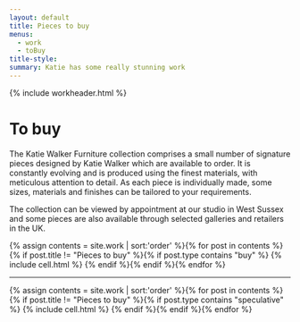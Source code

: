 ```yaml
---
layout: default
title: Pieces to buy
menus:
  - work
  - toBuy
title-style:
summary: Katie has some really stunning work
---
```




{% include workheader.html %}

<div class="work" markdown="1">
<!-- # The Katie Walker Furniture collection -->

# To buy #

The Katie Walker Furniture collection comprises a small number of signature pieces designed by Katie Walker which are available to order. It is constantly evolving and is produced using the finest materials, with meticulous attention to detail. As each piece is individually made, some sizes, materials and finishes can be tailored to your requirements.

The collection can be viewed by appointment at our studio in West Sussex and some pieces are also available through selected galleries and retailers in the UK.

  <div class="grid clearfix">
    {% assign contents = site.work | sort:'order' %}{% for post in contents %}{% if post.title != "Pieces to buy" %}{% if post.type contains "buy" %}
    {% include cell.html %}
    {% endif %}{% endif %}{% endfor %}
  </div>

-----

  <div class="grid clearfix">
    {% assign contents = site.work | sort:'order' %}{% for post in contents %}{% if post.title != "Pieces to buy" %}{% if post.type contains "speculative" %}
    {% include cell.html %}
    {% endif %}{% endif %}{% endfor %}
  </div>

</div>
